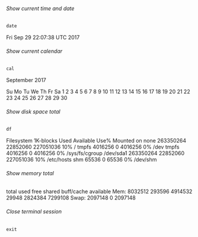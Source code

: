 ###### Show current time and date
```javascript
date
```
Fri Sep 29 22:07:38 UTC 2017

###### Show current calendar
```javascript
cal
```
September 2017

Su Mo Tu We Th Fr Sa
             1  2
3  4  5  6  7  8  9
10 11 12 13 14 15 16
17 18 19 20 21 22 23
24 25 26 27 28 29 30

###### Show disk space total
```javascript
df
```
Filesystem     1K-blocks     Used Available Use% Mounted on
none           263350264 22852060 227051036  10% /
tmpfs            4016256        0   4016256   0% /dev
tmpfs            4016256        0   4016256   0% /sys/fs/cgroup
/dev/sda1      263350264 22852060 227051036  10% /etc/hosts
shm                65536        0     65536   0% /dev/shm

###### Show memory total
total        used        free      shared  buff/cache   available
Mem:        8032512      293596     4914532       29948     2824384     7299108
Swap:       2097148           0     2097148

###### Close terminal session
```javascript
exit
```

